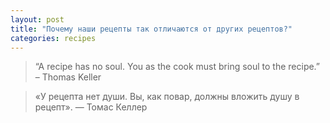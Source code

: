 ```yaml
---
layout: post
title: "Почему наши рецепты так отличаются от других рецептов?"
categories: recipes
---
```


> “A recipe has no soul. You as the cook must bring soul to the recipe.”
– Thomas Keller

> «У рецепта нет души. Вы, как повар, должны вложить душу в рецепт».
— Томас Келлер